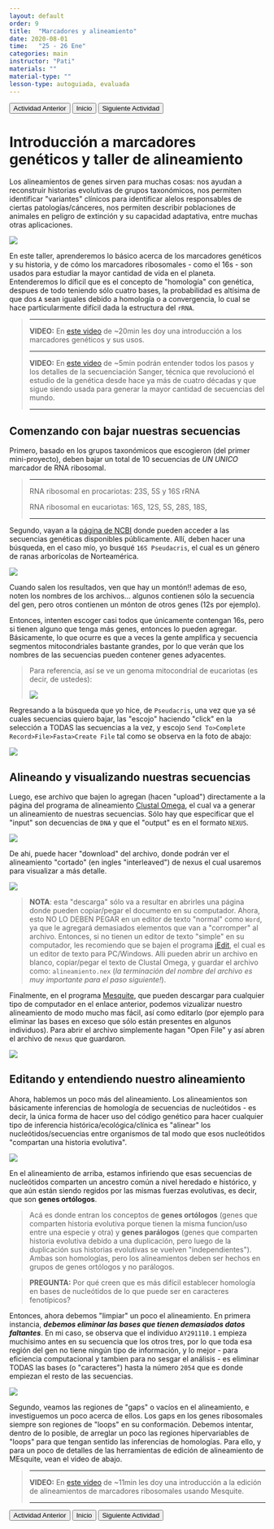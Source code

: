 ```yaml
---
layout: default
order: 9
title:  "Marcadores y alineamiento"
date: 2020-08-01
time:   "25 - 26 Ene"
categories: main
instructor: "Pati"
materials: ""
material-type: ""
lesson-type: autoguiada, evaluada
---
```


<a href="https://pesalerno.github.io/genetica2021/main/2020/08/01/8_geno-feno-2.html"><button>Actividad Anterior</button></a>		<a href="https://pesalerno.github.io/genetica2021/"><button>Inicio</button></a>    <a href="https://pesalerno.github.io/genetica2021/main/2020/08/01/10_final.html"><button>Siguiente Actividad</button></a>

# Introducción a marcadores genéticos y taller de alineamiento 


 
 
Los alineamientos de genes sirven para muchas cosas: nos ayudan a reconstruir historias evolutivas de grupos taxonómicos, nos permiten identificar "variantes" clínicos para identificar alelos responsables de ciertas patologías/cánceres, nos permiten describir poblaciones de animales en peligro de extinción y su capacidad adaptativa, entre muchas otras aplicaciones. 

![](https://github.com/pesalerno/genetica2021/blob/main/files/rDNA.png?raw=true)<br>

En este taller, aprenderemos lo básico acerca de los marcadores genéticos y su historia, y de cómo los marcadores ribosomales - como el 16s - son usados para estudiar la mayor cantidad de vida en el planeta. Entenderemos lo díficil que es el concepto de "homología" con genética, despues de todo teniendo sólo cuatro bases, la probabilidad es altísima de que dos `A` sean iguales debido a homología o a convergencia, lo cual se hace particularmente difícil dada la estructura del `rRNA`. 


>--------------------------
>
>**VIDEO:** En [este video](https://www.loom.com/share/cc64b327133f40ae834a7cb1c76c0770) de ~20min les doy una introducción a los marcadores genéticos y sus usos.
>
>--------------------------
>
>**VIDEO:** En [este video](https://www.youtube.com/watch?v=wdS3j0TgbjM) de ~5min podrán entender todos los pasos y los detalles de la secuenciación Sanger, técnica que revolucionó el estudio de la genética desde hace ya más de cuatro décadas y que sigue siendo usada para generar la mayor cantidad de secuencias del mundo. 
>
>--------------------------



## Comenzando con bajar nuestras secuencias


Primero, basado en los grupos taxonómicos que escogieron (del primer mini-proyecto), deben bajar un total de 10 secuencias de *UN UNICO* marcador de RNA ribosomal. 

>-----------------------------------------------------
>RNA ribosomal en procariotas: 23S, 5S y 16S rRNA
>
>RNA ribosomal en eucariotas:  16S, 12S, 5S, 28S, 18S,
>
>--------------------------------



Segundo, vayan a la [página de NCBI](https://www.ncbi.nlm.nih.gov/nuccore/) donde pueden acceder a las secuencias genéticas disponibles públicamente. Allí, deben hacer una búsqueda, en el caso mío, yo busqué `16S Pseudacris`, el cual es un género de ranas arborícolas de Norteamérica. 

![](https://github.com/pesalerno/genetica2021/blob/main/files/ncbi.png?raw=true)<br>

Cuando salen los resultados, ven que hay un montón!! ademas de eso, noten los nombres de los archivos... algunos contienen sólo la secuencia del gen, pero otros contienen un mónton de otros genes (12s por ejemplo).



Entonces, intenten escoger casi todos que únicamente contengan 16s, pero si tienen alguno que tenga más genes, entonces lo pueden agregar. Básicamente, lo que ocurre es que a veces la gente amplifica y secuencia segmentos mitocondriales bastante grandes, por lo que verán que los nombres de las secuencias pueden contener genes adyacentes. 

>Para referencia, así se ve un genoma mitocondrial de eucariotas (es decir, de ustedes): 
>
>![](https://github.com/pesalerno/genetica2021/blob/main/files/mtDNA-genome.png?raw=true)<br>
>


Regresando a la búsqueda que yo hice, de `Pseudacris`, una vez que ya sé cuales secuencias quiero bajar, las "escojo" haciendo "click" en la selección a TODAS las secuencias a la vez, y escojo `Send To>Complete Record>File>Fasta>Create File` tal como se observa en la foto de abajo:

![](https://github.com/pesalerno/genetica2021/blob/main/files/pseudacris-download.png?raw=true)<br>


## Alineando y visualizando nuestras secuencias

Luego, ese archivo que bajen lo agregan (hacen "upload") directamente a la página del programa de alineamiento [Clustal Omega](https://www.ebi.ac.uk/Tools/msa/clustalo/), el cual va a generar un alineamiento de nuestras secuencias. Sólo hay que especificar que el "input" son decuencias de `DNA` y que el "output" es en el formato `NEXUS`.  

![](https://github.com/pesalerno/genetica2021/blob/main/files/clustal-input.png?raw=true)<br>

De ahi, puede hacer "download" del archivo, donde podrán ver el alineamiento "cortado" (en ingles "interleaved") de nexus el cual usaremos para visualizar a más detalle. 


![](https://github.com/pesalerno/genetica2021/blob/main/files/clustal-output.png?raw=true)<br>

>**NOTA**: esta "descarga" sólo va a resultar en abrirles una página donde pueden copiar/pegar el documento en su computador. Ahora, esto NO LO DEBEN PEGAR en un editor de texto "normal" como `Word`, ya que le agregará demasiados elementos que van a "corromper" al archivo. Entonces, si no tienen un editor de texto "simple" en su computador, les recomiendo que se bajen el programa [jEdit](http://www.jedit.org/), el cual es un editor de texto para PC/Windows. Alli pueden abrir un archivo en blanco, copiar/pegar el texto de Clustal Omega, y guardar el archivo como: `alineamiento.nex` (*la terminación del nombre del archivo es muy importante para el paso siguiente!*).


Finalmente, en el programa [Mesquite](https://www.mesquiteproject.org/Installation.html), que pueden descargar para cualquier tipo de computador en el enlace anterior, podemos vizualizar nuestro alineamiento de modo mucho mas fácil, así como editarlo (por ejemplo para eliminar las bases en exceso que sólo están presentes en algunos individuos). Para abrir el archivo simplemente hagan "Open File" y así abren el archivo de `nexus` que guardaron. 



![](https://github.com/pesalerno/genetica2021/blob/main/files/mesquite-align.png?raw=true)<br>

## Editando y entendiendo nuestro alineamiento

Ahora, hablemos un poco más del alineamiento. Los alineamientos son básicamente inferencias de homología de secuencias de nucleótidos - es decir, la única forma de hacer uso del código genético para hacer cualquier tipo de inferencia histórica/ecológica/clínica es "alinear" los nucleótidos/secuencias entre organismos de tal modo que esos nucleótidos "compartan una historia evolutiva". 

![](https://github.com/pesalerno/genetica2021/blob/main/files/homology.png?raw=true)<br>


En el alineamiento de arriba, estamos infiriendo que esas secuencias de nucleótidos comparten un ancestro común a nivel heredado e histórico, y que aún están siendo regidos por las mismas fuerzas evolutivas, es decir, que son **genes ortólogos**. 



> Acá es donde entran los conceptos de **genes ortólogos** (genes que comparten historia evolutiva porque tienen la misma funcion/uso entre una especie y otra) y **genes parálogos** (genes que comparten historia evolutiva debido a una duplicación, pero luego de la duplicación sus historias evolutivas se vuelven "independientes"). Ambas son homologías, pero los alineamientos deben ser hechos en grupos de genes ortólogos y no parálogos. 

> **PREGUNTA:** Por qué creen que es más difícil establecer homología en bases de nucleótidos de lo que puede ser en caracteres fenotípicos? 


Entonces, ahora debemos "limpiar" un poco el alineamiento. En primera instancia, ***debemos eliminar las bases que tienen demasiados datos faltantes***. En mi caso, se observa que el individuo `AY291110.1` empieza muchisimo antes en su secuencia que los otros tres, por lo que toda esa región del gen no tiene ningún tipo de información, y lo mejor - para eficiencia computacional y tambien para no sesgar el análisis - es eliminar TODAS las bases (o "caracteres") hasta la número `2054` que es donde empiezan el resto de las secuencias. 

![](https://github.com/pesalerno/genetica2021/blob/main/files/align-2.png?raw=true)<br>


Segundo, veamos las regiones de "gaps" o vacíos en el alineamiento, e investiguemos un poco acerca de ellos. Los gaps en los genes ribosomales siempre son regiones de "loops" en su conformación. Debemos intentar, dentro de lo posible, de arreglar un poco las regiones hipervariables de "loops" para que tengan sentido las inferencias de homologías. Para ello, y para un poco de detalles de las herramientas de edición de alineamiento de MEsquite, vean el video de abajo. 

>--------------------------
>
>**VIDEO:** En [este video]() de ~11min les doy una introducción a la edición de alineamientos de marcadores ribosomales usando Mesquite. 
>
>--------------------------



 
<a href="https://pesalerno.github.io/genetica2021/main/2020/08/01/8_geno-feno-2.html"><button>Actividad Anterior</button></a>		<a href="https://pesalerno.github.io/genetica2021/"><button>Inicio</button></a>    <a href="https://pesalerno.github.io/genetica2021/main/2020/08/01/10_final.html"><button>Siguiente Actividad</button></a>






